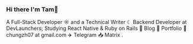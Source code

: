 ### Hi there I'm Tam👋

A Full-Stack Developer ☼ and a Technical Writer ☾
Backend Developer at DevLaunchers;
Studying React Native & Ruby on Rails
📝 Blog 📇 Portfolio 📧 chungzh07 at gmail.com ✈️ Telegram 📥 Matrix .


